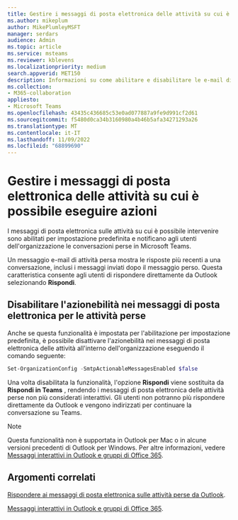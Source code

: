 ```yaml
---
title: Gestire i messaggi di posta elettronica delle attività su cui è possibile eseguire azioni
ms.author: mikeplum
author: MikePlumleyMSFT
manager: serdars
audience: Admin
ms.topic: article
ms.service: msteams
ms.reviewer: kblevens
ms.localizationpriority: medium
search.appverid: MET150
description: Informazioni su come abilitare e disabilitare le e-mail di attività su cui è possibile eseguire azioni delle conversazioni di Microsoft Teams
ms.collection:
- M365-collaboration
appliesto:
- Microsoft Teams
ms.openlocfilehash: 43435c436685c53e0ad077887a9fe9d991cf2d61
ms.sourcegitcommit: f5480d0ca34b3160980a4b46b5afa34271293a26
ms.translationtype: MT
ms.contentlocale: it-IT
ms.lasthandoff: 11/09/2022
ms.locfileid: "68899690"
---
```

# <a name="manage-actionable-activity-emails"></a>Gestire i messaggi di posta elettronica delle attività su cui è possibile eseguire azioni

I messaggi di posta elettronica sulle attività su cui è possibile intervenire sono abilitati per impostazione predefinita e notificano agli utenti dell'organizzazione le conversazioni perse in Microsoft Teams.

Un messaggio e-mail di attività persa mostra le risposte più recenti a una conversazione, inclusi i messaggi inviati dopo il messaggio perso. Questa caratteristica consente agli utenti di rispondere direttamente da Outlook selezionando **Rispondi**.

## <a name="disable-actionability-in-missed-activity-emails"></a>Disabilitare l'azionebilità nei messaggi di posta elettronica per le attività perse

Anche se questa funzionalità è impostata per l'abilitazione per impostazione predefinita, è possibile disattivare l'azionebilità nei messaggi di posta elettronica delle attività all'interno dell'organizzazione eseguendo il comando seguente:

```Powershell
Set-OrganizationConfig -SmtpActionableMessagesEnabled $false
```

Una volta disabilitata la funzionalità, l'opzione **Rispondi** viene sostituita da **Rispondi in Teams** , rendendo i messaggi di posta elettronica delle attività perse non più considerati interattivi. Gli utenti non potranno più rispondere direttamente da Outlook e vengono indirizzati per continuare la conversazione su Teams.

> [!NOTE]
> Questa funzionalità non è supportata in Outlook per Mac o in alcune versioni precedenti di Outlook per Windows. Per altre informazioni, vedere [Messaggi interattivi in Outlook e gruppi di Office 365](/outlook/actionable-messages/).

## <a name="related-topics"></a>Argomenti correlati

[Rispondere ai messaggi di posta elettronica sulle attività perse da Outlook](https://support.office.com/article/reply-to-missed-activity-emails-from-outlook-bc0cf587-db26-4946-aac7-8eebd84f1381).

[Messaggi interattivi in Outlook e gruppi di Office 365](/outlook/actionable-messages/).
